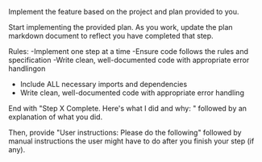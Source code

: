 Implement the feature based on the project and plan provided to you.

Start implementing the provided plan. As you work, update the plan markdown document to reflect you have completed that step.

Rules:
-Implement one step at a time
-Ensure code follows the rules and specification
-Write clean, well-documented code with appropriate error handlingon
- Include ALL necessary imports and dependencies
- Write clean, well-documented code with appropriate error handling

End with "Step X Complete. Here's what I did and why: " followed by an explanation of what you did.

Then, provide "User instructions: Please do the following" followed by manual instructions the user might have to do after you finish your step (if any).